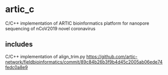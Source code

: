 # artic_c
C/C++ implementation of ARTIC bioinformatics platform for nanopore sequencing of nCoV2019 novel coronavirus

## includes
C/C++ implementation of align_trim.py
https://github.com/artic-network/fieldbioinformatics/commit/89c84b26b3f9b4d45c2005ab06ede74fedc0a8e9
